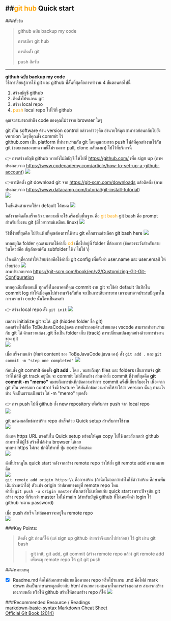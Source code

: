 ##<span style="color:orange">git hub</span> Quick start  
---  
###หัวข้อ  
> github ฉบับ backup my code  
>
> การสมัคร git hub  
>
> การติดตั้ง git  
>
> push สิครับ  
---  
**github ฉบับ backup my code**  
วิธีการเรียนรู้การใช้ git และ github ที่สั้นที่สุดคือการทำงาน 4 ขั้นตอนต่อไปนี้  
1. สร้างบัญชี github  
2. ติดตั้งโปรแกรม git  
3. สร้าง local repo  
4. <span style="color:orange">push</span> local repo ไปไว้ที่ github  

คุณจะสามารถเข้าถึง code ของคุณไม่ว่าจาก browser ใดๆ  

git เป็น software ด้าน version control กล่าวคร่าวๆคือ อำนวยให้คุณสามารถย้อนกลับไปยัง version ใดๆที่คุณสั่ง commit ไว้  
github.com เป็น platform ที่ทำงานร่วมกับ git โดยคุณสามารถ push ไฟล์ที่คุณทำงานไว้กับ git (ขอบเขตของบทความนี้ไม่รวมการ pull, clone กลับลงมา) ไปไว้ที่บริการนี้  

:point_right: การสร้างบัญชี github
หากยังไม่มีบัญชี ให้ไปที่ https://github.com/ เพื่อ sign up (ภาพประกอบจาก https://www.codecademy.com/article/how-to-set-up-a-github-account) 
![](./img/2023-03-09-14-06-37.png)  

:point_right:การติดตั้ง git 
download git จาก https://git-scm.com/downloads แล้วติดตั้ง (ภาพประกอบจาก https://www.datacamp.com/tutorial/git-install-tutorial)   
![](./img/2023-03-09-14-30-45.png)

ในขั้นต้นสามารถใช้ค่า default ได้หมด
![](./img/2023-03-09-14-31-57.png)  

หลังจากติดตั้งเสร็จแล้ว บทความนี้จะใช้เครื่องมือพื้นฐาน คือ <span style="color:orange">git bash</span> 
git bash คือ prompt สำหรับสั่งงาน git (มีไวยากรณ์เหมือน linux) ![](./img/2023-03-09-15-28-14.png)  

วิธีที่ง่ายที่สุดคือ ไปยังแฟ้มที่คุณต้องการใช้งาน git คลิ๊กขวาแล้วเลือก git bash here
![](./img/2023-03-09-15-32-17.png)  

หากอยู่ผิด folder คุณสามารถใช้คำสั่ง <span style="color:orange">cd</span> เพื่อไปอยู่ที่ folder ที่ต้องการ (ข้อควรระวังสำหรับสายวินโดวส์คือ สัญลักษณ์คั่น subfolder ใช้ / ไม่ใช่ \\)  

เรื่องเล็กๆที่ควรทำให้เรียบร้อยคือใช้คำสั่ง git config เพื่อตั้งค่า user.name และ user.email ให้เรียบร้อย 
![](./img/2023-03-09-20-49-32.png)   
ภาพประกอบจาก https://git-scm.com/book/en/v2/Customizing-Git-Git-Configuration  

หากคุณลืมขั้นตอนนี้ ทุกครั้งในอนาคตที่คุณ commit งาน git จะใช้ค่า default บันทึกใน commit log ทำให้เมื่อคุณไปทำงานจริงกับทีม จะเป็นการเสียมารยาท เพราะเขาอาจประสบปัญหาในการทราบว่า code นั้นใครเป็นคนทำ   

:point_right: สร้าง local repo
สั่ง `git init`
![](./img/2023-03-09-15-47-20.png)  

ผลการ initialize git จะได้ .git (hidden folder ชื่อ git)   
ลองสร้างไฟล์ชื่อ ToBeJavaCode.java
ภาพประกอบด้านซ้ายแสดง vscode สามารถทำงานร่วมกับ git ได้ ด้านขวาแสดง .git ซึ่งเป็น folder เก็บ (track) การเปลี่ยนแปลงทุกอย่างด้วยการทำงานของ git  
![](./img/2023-03-09-15-55-27.png)  

เมื่อเสร็จงานแล้ว (พิมพ์ content ของ ToBeJavaCode.java เอง)
สั่ง `git add .` และ `git commit -m "step one completed"`
![](./img/2023-03-09-20-20-46.png)  

ก่อนสั่ง git commit ต้องสั่ง **git add .** โดย . หมายถึงทุก files และ folders เป็นการแจ้ง git ว่าที่ไฟล์ที่ git track อยู่นั้น จะ commit ไฟล์ไหนบ้าง ส่วนคำสั่ง commit ที่ง่ายที่สุดคือ **git commit -m "memo"** หมายถึงการบันทึกข้อความว่าการ commit ครั้งนี้เกี่ยวกับอะไร เนื่องจาก git เป็น version control จึงมี feature ให้บันทึกข้อความช่วยให้จำได้ว่า version นั้นๆ ทำอะไรบ้าง จึงเป็นธรรมเนียมว่า ใส่ -m "memo" ทุกครั้ง  

:point_right: การ push 
ไปที่ github สั่ง new repository เพื่อรับการ push จาก local repo   
![](./img/2023-03-09-16-03-55.png)

git แสดงผลลัพธ์การสร้าง repo สำเร็จด้วย Quick setup สำหรับการใช้งาน  
![](./img/2023-03-09-16-17-44.png)

สังเกต https URL ตรงกับใน Quick setup พร้อมให้คุณ copy ไปใช้ และสังเกตว่า github สามารถให้ผู้ใช้ สร้างไฟล์ผ่าน browser ได้เลย  
หากหา https ไม่เจอ ปกติให้หาที่ ปุ่ม code ดังแสดง  
![](./img/2023-03-09-16-18-58.png)

ดังที่ปรากฏใน quick start หลังจากสร้าง remote repo ว่าให้สั่ง git remote add ความหมายคือ   
![](./img/2023-03-09-20-32-43.png)  
`git remote add origin https:\\`
คือการสร้าง (ถ้านึกไม่ออกว่าทำไมใช้คำว่าสร้าง ศึกษาเพิ่มเติมล่วงหน้าได้) ตัวแปร origin ว่าปลายทางอยู่ที่ remote repo ไหน  
คำสั่ง `git push -u origin master` สังเกตว่าไม่เหมือนกับ quick start เพราะปัจจุบัน git สร้าง repo ที่เรียกว่า master ไม่ใช่ main (สำหรับบัญชี github ที่ไม่เคยตั้งค่า login ไว้ github จะถาม password)  

เมื่อ push สำเร็จ ไฟล์ของเราจะอยู่ใน remote repo  
![](./img/2023-03-09-20-44-32.png)  

###Key Points:
> ติดตั้ง git ก่อนก็ได้ (แต่ sign up github ง่ายกว่าจึงแยกไปทำก่อน)
> ใช้ git ผ่าน git bash
>> git init, git add, git commit
>> (สร้าง remote repo แล้ว) git remote add เพื่อระบุ remote repo ให้ git
>> git push 

###หมายเหตุ
- [x] Readme.md คือไฟล์เอกสารอธิบายเนื้อหาของ repo หรือโปรแกรม .md คือไฟล์ mark down อันเป็นภาษาตระกูลเดียวกับ html อำนวยความสะดวกในการสร้างเอกสาร สามารถสร้างเองภายหลัง หรือให้ github สร้างให้ตอนสร้าง repo ก็ได้
![](./img/2023-03-09-21-06-50.png)

###Recommended Resource / Readings  
[markdown-basic-syntax](https://www.markdownguide.org/basic-syntax/) 
[Markdown Cheat Sheet](https://www.interviewbit.com/markdown-cheat-sheet/)  
[Official Git Book (2014)](https://git-scm.com/book/en/v2)  
